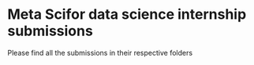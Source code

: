 # Meta Scifor data science internship submissions 

Please find all the submissions in their respective folders


